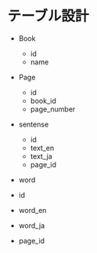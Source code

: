 # テーブル設計

- Book
  - id
  - name

- Page
  - id
  - book_id
  - page_number

- sentense
  - id
  - text_en
  - text_ja
  - page_id

- word
 - id
 - word_en
 - word_ja
 - page_id